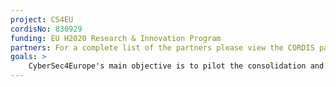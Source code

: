 ```yaml
---
project: CS4EU 
cordisNo: 830929
funding: EU H2020 Research & Innovation Program
partners: For a complete list of the partners please view the CORDIS page of project.
goals: >
    CyberSec4Europe's main objective is to pilot the consolidation and future projection of the cybersecurity capabilities required to secure and maintain European democracy and the integrity of the Digital Single Market. CyberSec4Europe has translated this broad objective into measurable, concrete steps: three policy objectives, three technical objectives and two innovation objectives. In CyberSec4Europe FBK is a third party of the University of Trento, delivering a contribution on network anomaly detection and intrusion detection.
---
```

